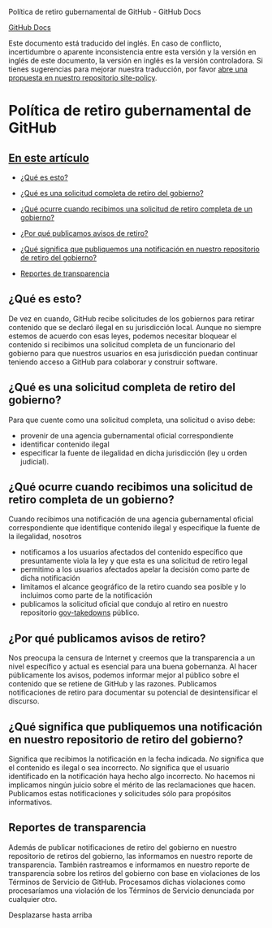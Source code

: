 Política de retiro gubernamental de GitHub - GitHub Docs

[](/es)[GitHub Docs](/es)

Este documento está traducido del inglés. En caso de conflicto, incertidumbre o aparente inconsistencia entre esta versión y la versión en inglés de este documento, la versión en inglés es la versión controladora. Si tienes sugerencias para mejorar nuestra traducción, por favor [abre una propuesta en nuestro repositorio site-policy](https://github.com/github/site-policy/issues).

Política de retiro gubernamental de GitHub
==========

[En este artículo](/github/site-policy/github-government-takedown-policy#in-this-article)
----------

* [¿Qué es esto?](#what-is-this)

* [¿Qué es una solicitud completa de retiro del gobierno?](#what-is-a-complete-government-takedown-request)

* [¿Qué ocurre cuando recibimos una solicitud de retiro completa de un gobierno?](#what-happens-when-we-receive-a-complete-takedown-request-from-a-government)

* [¿Por qué publicamos avisos de retiro?](#why-do-we-publicly-post-takedown-notices)

* [¿Qué significa que publiquemos una notificación en nuestro repositorio de retiro del gobierno?](#what-does-it-mean-if-we-post-a-notice-in-our-gov-takedowns-repository)

* [Reportes de transparencia](#transparency-reporting)

[](#what-is-this)¿Qué es esto?
----------

De vez en cuando, GitHub recibe solicitudes de los gobiernos para retirar contenido que se declaró ilegal en su jurisdicción local. Aunque no siempre estemos de acuerdo con esas leyes, podemos necesitar bloquear el contenido si recibimos una solicitud completa de un funcionario del gobierno para que nuestros usuarios en esa jurisdicción puedan continuar teniendo acceso a GitHub para colaborar y construir software.

[](#what-is-a-complete-government-takedown-request)¿Qué es una solicitud completa de retiro del gobierno?
----------

Para que cuente como una solicitud completa, una solicitud o aviso debe:

* provenir de una agencia gubernamental oficial correspondiente
* identificar contenido ilegal
* especificar la fuente de ilegalidad en dicha jurisdicción (ley u orden judicial).

[](#what-happens-when-we-receive-a-complete-takedown-request-from-a-government)¿Qué ocurre cuando recibimos una solicitud de retiro completa de un gobierno?
----------

Cuando recibimos una notificación de una agencia gubernamental oficial correspondiente que identifique contenido ilegal y especifique la fuente de la ilegalidad, nosotros

* notificamos a los usuarios afectados del contenido específico que presuntamente viola la ley y que esta es una solicitud de retiro legal
* permitimo a los usuarios afectados apelar la decisión como parte de dicha notificación
* limitamos el alcance geográfico de la retiro cuando sea posible y lo incluimos como parte de la notificación
* publicamos la solicitud oficial que condujo al retiro en nuestro repositorio [gov-takedowns](https://github.com/github/gov-takedowns) público.

[](#why-do-we-publicly-post-takedown-notices)¿Por qué publicamos avisos de retiro?
----------

Nos preocupa la censura de Internet y creemos que la transparencia a un nivel específico y actual es esencial para una buena gobernanza. Al hacer públicamente los avisos, podemos informar mejor al público sobre el contenido que se retiene de GitHub y las razones. Publicamos notificaciones de retiro para documentar su potencial de desintensificar el discurso.

[](#what-does-it-mean-if-we-post-a-notice-in-our-gov-takedowns-repository)¿Qué significa que publiquemos una notificación en nuestro repositorio de retiro del gobierno?
----------

Significa que recibimos la notificación en la fecha indicada. *No* significa que el contenido es ilegal o sea incorrecto. *No* significa que el usuario identificado en la notificación haya hecho algo incorrecto. No hacemos ni implicamos ningún juicio sobre el mérito de las reclamaciones que hacen. Publicamos estas notificaciones y solicitudes sólo para propósitos informativos.

[](#transparency-reporting)Reportes de transparencia
----------

Además de publicar notificaciones de retiro del gobierno en nuestro repositorio de retiros del gobierno, las informamos en nuestro reporte de transparencia. También rastreamos e informamos en nuestro reporte de transparencia sobre los retiros del gobierno con base en violaciones de los Términos de Servicio de GitHub. Procesamos dichas violaciones como procesaríamos una violación de los Términos de Servicio denunciada por cualquier otro.

Desplazarse hasta arriba

